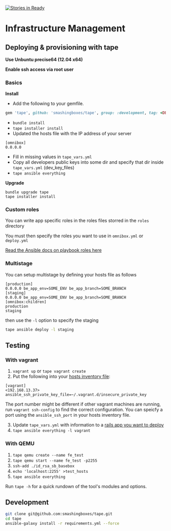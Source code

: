 [![Stories in Ready](https://badge.waffle.io/smashingboxes/tape.png?label=ready&title=Ready)](https://waffle.io/smashingboxes/tape)
# Infrastructure Management

## Deploying & provisioning with tape
**Use Unbuntu precise64 (12.04 x64)** 

**Enable ssh access via root user**

### Basics

**Install**

* Add the following to your gemfile.

```ruby
gem 'tape', github: 'smashingboxes/tape', group: :development, tag: <DESIRED_VERSION>
```

* `bundle install`
* `tape installer install`
* Updated the hosts file with the IP address of your server

```
[omnibox]
0.0.0.0
```

* Fill in missing values in `tape_vars.yml`
* Copy all developers public keys into some dir and specify that dir inside `tape_vars.yml` (dev_key_files)
* `tape ansible everything`

**Upgrade**

```
bundle upgrade tape
tape installer install
```

### Custom roles
You can write app specific roles in the roles files storred in the `roles` directory

You must then specify the roles you want to use in `omnibox.yml` or `deploy.yml`

[Read the Ansible docs on playbook roles here](http://docs.ansible.com/playbooks_roles.html)

### Multistage
You can setup multistage by defining your hosts file as follows

```
[production]
0.0.0.0 be_app_env=SOME_ENV be_app_branch=SOME_BRANCH 
[staging]
0.0.0.0 be_app_env=SOME_ENV be_app_branch=SOME_BRANCH 
[omnibox:children]
production
staging
```

then use the `-l` option to specify the staging

```sh
tape ansible deploy -l staging
```

## Testing
### With vagrant


1. `vagrant up` or `tape vagrant create`
2. Put the following into your [hosts inventory file](http://docs.ansible.com/intro_inventory.html):

```
[vagrant]
<192.168.13.37> ansible_ssh_private_key_file=~/.vagrant.d/insecure_private_key
```

The port number might be different if other vagrant machines are running, run `vagrant ssh-config`  to find the correct configuration.
You can speicfy a port using the `ansible_ssh_port` in your hosts inventory file.

3. Update `tape_vars.yml` with information to a [rails app you want to deploy](https://github.com/BrandonMathis/vanilla-rails-app)
4. `tape ansible everything -l vagrant`


### With QEMU

1. `tape qemu create --name fe_test`
2. `tape qemu start --name fe_test -p2255`
3. `ssh-add ./id_rsa_sb_basebox`
4. `echo 'localhost:2255' >test_hosts`
5. `tape ansible everything`

Run `tape -h` for a quick rundown of the tool's modules and options.

## Development

```sh
git clone git@github.com:smashingboxes/tape.git
cd tape
ansible-galaxy install -r requirements.yml --force
```
